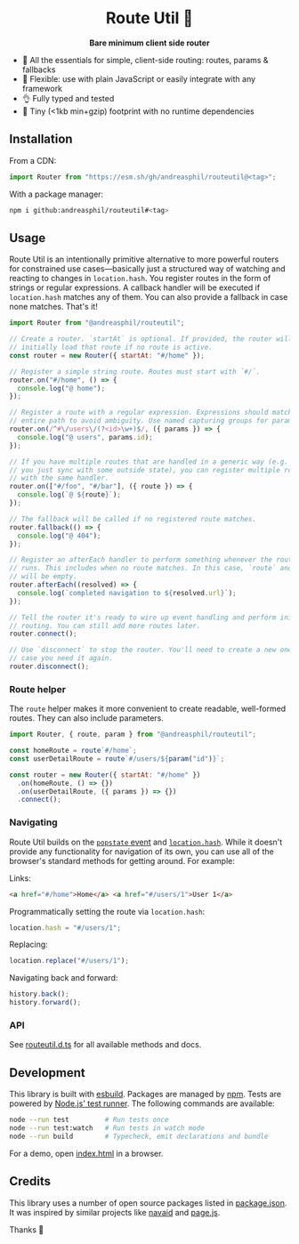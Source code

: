 <h1 align="center">
  Route Util 🪿
</h1>

<p align="center">
  <strong>Bare minimum client side router</strong>
</p>

- 🍱 All the essentials for simple, client-side routing: routes, params & fallbacks
- 🐙 Flexible: use with plain JavaScript or easily integrate with any framework
- 👌 Fully typed and tested
- 🐛 Tiny (<1kb min+gzip) footprint with no runtime dependencies

## Installation

From a CDN:

```js
import Router from "https://esm.sh/gh/andreasphil/routeutil@<tag>";
```

With a package manager:

```sh
npm i github:andreasphil/routeutil#<tag>
```

## Usage

Route Util is an intentionally primitive alternative to more powerful routers for constrained use cases—basically just a structured way of watching and reacting to changes in `location.hash`. You register routes in the form of strings or regular expressions. A callback handler will be executed if `location.hash` matches any of them. You can also provide a fallback in case none matches. That's it!

```js
import Router from "@andreasphil/routeutil";

// Create a router. `startAt` is optional. If provided, the router will
// initially load that route if no route is active.
const router = new Router({ startAt: "#/home" });

// Register a simple string route. Routes must start with `#/`.
router.on("#/home", () => {
  console.log("@ home");
});

// Register a route with a regular expression. Expressions should match the
// entire path to avoid ambiguity. Use named capturing groups for paramters.
router.on(/^#\/users\/(?<id>\w+)$/, ({ params }) => {
  console.log("@ users", params.id);
});

// If you have multiple routes that are handled in a generic way (e.g. if
// you just sync with some outside state), you can register multiple routes
// with the same handler.
router.on(["#/foo", "#/bar"], ({ route }) => {
  console.log(`@ ${route}`);
});

// The fallback will be called if no registered route matches.
router.fallback(() => {
  console.log("@ 404");
});

// Register an afterEach handler to perform something whenever the router
// runs. This includes when no route matches. In this case, `route` and `params`
// will be empty.
router.afterEach((resolved) => {
  console.log(`completed navigation to ${resolved.url}`);
});

// Tell the router it's ready to wire up event handling and perform initial
// routing. You can still add more routes later.
router.connect();

// Use `disconnect` to stop the router. You'll need to create a new one in
// case you need it again.
router.disconnect();
```

### Route helper

The `route` helper makes it more convenient to create readable, well-formed routes. They can also include parameters.

```js
import Router, { route, param } from "@andreasphil/routeutil";

const homeRoute = route`#/home`;
const userDetailRoute = route`#/users/${param("id")}`;

const router = new Router({ startAt: "#/home" })
  .on(homeRoute, () => {})
  .on(userDetailRoute, ({ params }) => {})
  .connect();
```

### Navigating

Route Util builds on the [`popstate` event](https://developer.mozilla.org/en-US/docs/Web/API/Window/popstate_event) and [`location.hash`](https://developer.mozilla.org/en-US/docs/Web/API/Location/hash). While it doesn't provide any functionality for navigation of its own, you can use all of the browser's standard methods for getting around. For example:

Links:

```html
<a href="#/home">Home</a> <a href="#/users/1">User 1</a>
```

Programmatically setting the route via `location.hash`:

```js
location.hash = "#/users/1";
```

Replacing:

```js
location.replace("#/users/1");
```

Navigating back and forward:

```js
history.back();
history.forward();
```

### API

See [routeutil.d.ts](./dist/routeutil.d.ts) for all available methods and docs.

## Development

This library is built with [esbuild](https://esbuild.github.io). Packages are managed by [npm](https://npmjs.org). Tests are powered by [Node.js' test runner](https://nodejs.org/en/learn/test-runner/introduction). The following commands are available:

```sh
node --run test         # Run tests once
node --run test:watch   # Run tests in watch mode
node --run build        # Typecheck, emit declarations and bundle
```

For a demo, open [index.html](./index.html) in a browser.

## Credits

This library uses a number of open source packages listed in [package.json](./package.json). It was inspired by similar projects like [navaid](https://github.com/lukeed/navaid) and [page.js](https://github.com/visionmedia/page.js).

Thanks 🙏
